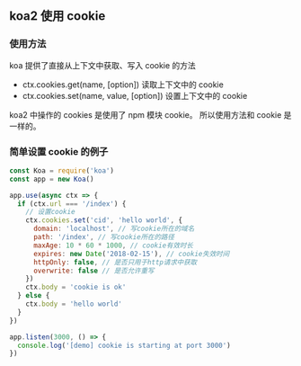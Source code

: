 ## koa2 使用 cookie

### 使用方法

koa 提供了直接从上下文中获取、写入 cookie 的方法

* ctx.cookies.get(name, [option]) 读取上下文中的 cookie
* ctx.cookies.set(name, value, [option]) 设置上下文中的 cookie

koa2 中操作的 cookies 是使用了 npm 模块 cookie。 所以使用方法和 cookie 是一样的。

### 简单设置 cookie 的例子

```js
const Koa = require('koa')
const app = new Koa()

app.use(async ctx => {
  if (ctx.url === '/index') {
    // 设置cookie
    ctx.cookies.set('cid', 'hello world', {
      domain: 'localhost', // 写cookie所在的域名
      path: '/index', // 写cookie所在的路径
      maxAge: 10 * 60 * 1000, // cookie有效时长
      expires: new Date('2018-02-15'), // cookie失效时间
      httpOnly: false, // 是否只用于http请求中获取
      overwrite: false // 是否允许重写
    })
    ctx.body = 'cookie is ok'
  } else {
    ctx.body = 'hello world'
  }
})

app.listen(3000, () => {
  console.log('[demo] cookie is starting at port 3000')
})
```

